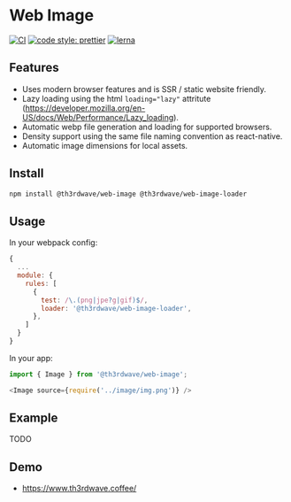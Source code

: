 # Web Image

[![CI](https://github.com/th3rdwave/web-image/workflows/CI/badge.svg)](https://github.com/th3rdwave/web-image/actions?query=workflow%3ACI) [![code style: prettier](https://img.shields.io/badge/code_style-prettier-ff69b4.svg?style=flat-square)](https://github.com/prettier/prettier) [![lerna](https://img.shields.io/badge/maintained%20with-lerna-cc00ff.svg)](https://lerna.js.org/)

## Features

- Uses modern browser features and is SSR / static website friendly.
- Lazy loading using the html `loading="lazy"` attritute (https://developer.mozilla.org/en-US/docs/Web/Performance/Lazy_loading).
- Automatic webp file generation and loading for supported browsers.
- Density support using the same file naming convention as react-native.
- Automatic image dimensions for local assets.

## Install

```sh
npm install @th3rdwave/web-image @th3rdwave/web-image-loader
```

## Usage

In your webpack config:

```js
{
  ...
  module: {
    rules: [
      {
        test: /\.(png|jpe?g|gif)$/,
        loader: '@th3rdwave/web-image-loader',
      },
    ]
  }
}
```

In your app:

```js
import { Image } from '@th3rdwave/web-image';

<Image source={require('../image/img.png')} />
```

## Example

TODO

## Demo

- https://www.th3rdwave.coffee/
